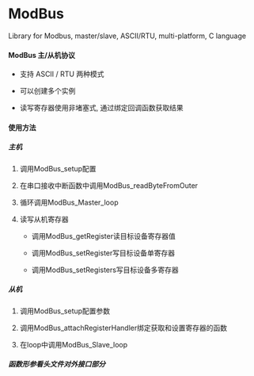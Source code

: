 # ModBus

Library for Modbus, master/slave, ASCII/RTU, multi-platform, C language

#### ModBus 主/从机协议

- 支持 ASCII / RTU 两种模式

- 可以创建多个实例

- 读写寄存器使用非堵塞式, 通过绑定回调函数获取结果

#### 使用方法

##### 主机

   1. 调用ModBus_setup配置

   2. 在串口接收中断函数中调用ModBus_readByteFromOuter

   3. 循环调用ModBus_Master_loop

   4. 读写从机寄存器

      - 调用ModBus_getRegister读目标设备寄存器值

      - 调用ModBus_setRegister写目标设备单寄存器

      - 调用ModBus_setRegisters写目标设备多寄存器

##### 从机

   1. 调用ModBus_setup配置参数

   2. 调用ModBus_attachRegisterHandler绑定获取和设置寄存器的函数

   3. 在loop中调用ModBus_Slave_loop

##### 函数形参看头文件对外接口部分
